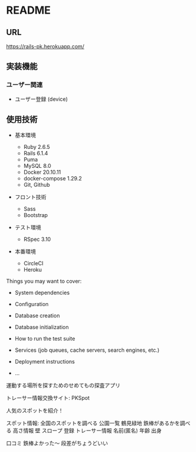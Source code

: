 # README



## URL
https://rails-pk.herokuapp.com/

## 実装機能

### ユーザー関連
* ユーザー登録 (device)


## 使用技術
* 基本環境
  * Ruby 2.6.5
  * Rails 6.1.4
  * Puma
  * MySQL 8.0
  * Docker 20.10.11
  * docker-compose 1.29.2
  * Git, Github
* フロント技術
  * Sass
  * Bootstrap

* テスト環境
  * RSpec 3.10
* 本番環境
  * CircleCI
  * Heroku

Things you may want to cover:

* System dependencies

* Configuration

* Database creation

* Database initialization

* How to run the test suite

* Services (job queues, cache servers, search engines, etc.)

* Deployment instructions

* ...

運動する場所を探すためのせめてもの探査アプリ

トレーサー情報交換サイト: PKSpot

人気のスポットを紹介！

スポット情報: 全国のスポットを調べる
公園一覧
  鶴見緑地
鉄棒があるかを調べる
  高さ情報
壁
スロープ
登録
  トレーサー情報
  名前(匿名)
  年齢
  出身

口コミ
鉄棒よかった〜
段差がちょうどいい



